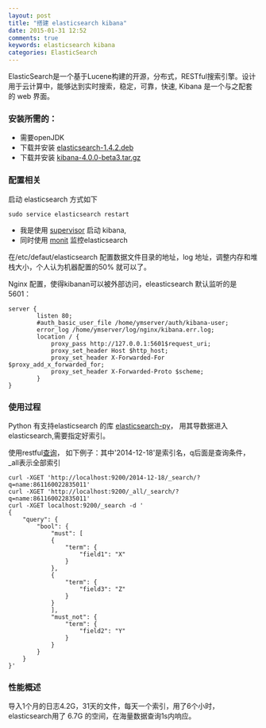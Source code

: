 ```yaml
---
layout: post
title: "搭建 elasticsearch kibana"
date: 2015-01-31 12:52
comments: true
keywords: elasticsearch kibana
categories: ElasticSearch
---
```


ElasticSearch是一个基于Lucene构建的开源，分布式，RESTful搜索引擎。设计用于云计算中，能够达到实时搜索，稳定，可靠，快速,
Kibana 是一个与之配套的 web 界面。

 
### 安装所需的：

+ 需要openJDK
+ 下载并安装 [elasticsearch-1.4.2.deb](http://www.elasticsearch.org/overview/elkdownloads/)
+ 下载并安装 [kibana-4.0.0-beta3.tar.gz](http://www.elasticsearch.org/overview/elkdownloads/)

### 配置相关
启动 elasticsearch 方式如下

```
sudo service elasticsearch restart
```

* 我是使用 [supervisor](http://wiki.zheng-ji.info/Sys/supervisor.html) 启动 kibana, 
* 同时使用 [monit](http://wiki.zheng-ji.info/Sys/monit.html) 监控elasticsearch 

在/etc/defaut/elasticsearch 配置数据文件目录的地址，log 地址，调整内存和堆栈大小，个人认为机器配置的50% 就可以了。

Nginx 配置，使得kibanan可以被外部访问，eleasticsearch 默认监听的是5601：

```
server {
        listen 80;
        #auth_basic_user_file /home/ymserver/auth/kibana-user;
        error_log /home/ymserver/log/nginx/kibana.err.log;
        location / {
            proxy_pass http://127.0.0.1:5601$request_uri;
            proxy_set_header Host $http_host;
            proxy_set_header X-Forwarded-For $proxy_add_x_forwarded_for; 
            proxy_set_header X-Forwarded-Proto $scheme;
        }
}
```
 

### 使用过程
Python 有支持elasticsearch 的库 [elasticsearch-py](https://github.com/elasticsearch/elasticsearch-py)，
用其导数据进入elasticsearch,需要指定好索引。

使用restful[查询](http://www.elasticsearch.org/guide/en/elasticsearch/reference/)， 
如下例子：其中'2014-12-18'是索引名，q后面是查询条件，_all表示全部索引

```
curl -XGET 'http://localhost:9200/2014-12-18/_search/?q=name:861160022835011'
curl -XGET 'http://localhost:9200/_all/_search/?q=name:861160022835011'
curl -XGET localhost:9200/_search -d '
{
    "query": {
        "bool": {
            "must": [
            {
                "term": {
                    "field1": "X"
                }
            },
            {
                "term": {
                    "field3": "Z"
                }
            }
            ],
            "must_not": {
                "term": {
                    "field2": "Y"
                }
            }
        }
    }
}'
```

### 性能概述
导入1个月的日志4.2G，31天的文件，每天一个索引，用了6个小时，elasticsearch用了 6.7G 的空间，在海量数据查询1s内响应。
